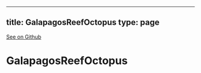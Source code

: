 
---
title: GalapagosReefOctopus
type: page
---

[See on Github](https://github.com/jakeroggenbuck/GalapagosReefOctopus/)

# GalapagosReefOctopus
